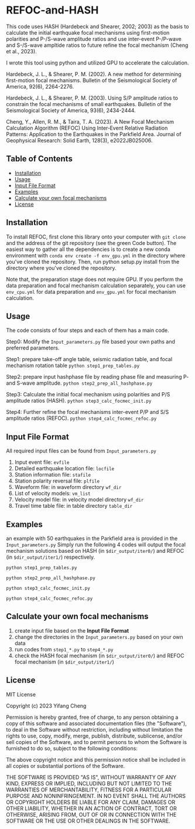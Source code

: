# REFOC-and-HASH

This code uses HASH (Hardebeck and Shearer, 2002; 2003) as the basis to calculate the initial earthquake focal mechanisms using first-motion polarities and P-/S-wave amplitude ratios and use inter-event P-/P-wave and S-/S-wave ampltide ratios to future refine the focal mechanism (Cheng et al., 2023).

I wrote this tool using python and utilized GPU to accelerate the calculation.


Hardebeck, J. L., & Shearer, P. M. (2002). A new method for determining first-motion focal mechanisms. Bulletin of the Seismological Society of America, 92(6), 2264-2276.

Hardebeck, J. L., & Shearer, P. M. (2003). Using S/P amplitude ratios to constrain the focal mechanisms of small earthquakes. Bulletin of the Seismological Society of America, 93(6), 2434-2444.

Cheng, Y., Allen, R. M., & Taira, T. A. (2023). A New Focal Mechanism Calculation Algorithm (REFOC) Using Inter‐Event Relative Radiation Patterns: Application to the Earthquakes in the Parkfield Area. Journal of Geophysical Research: Solid Earth, 128(3), e2022JB025006.


## Table of Contents

- [Installation](#installation)
- [Usage](#usage)
- [Input File Format](#input-file-format)
- [Examples](#examples)
- [Calculate your own focal mechanisms](#calculate-your-own-focal-mechanisms)
- [License](#license)





## Installation

To install REFOC, first clone this library onto your computer with `git clone` and the address of the git repository (see the green Code button). The easiest way to gather all the dependencies is to create a new conda environment with `conda env create -f env_gpu.yml` in the directory where you've cloned the repository. 
Then, run python setup.py install from the directory where you've cloned the repository.

Note that, the preparation stage does not require GPU. If you perform the data preparation and focal mechanism calculation separately, you can use `env_cpu.yml` for data preparation and `env_gpu.yml` for focal mechanism calculation.

## Usage

The code consists of four steps and each of them has a main code.

Step0: Modify the `Input_parameters.py` file based your own paths and preferred parameters.

Step1: prepare take-off angle table, seismic radiation table, and focal mechanism rotation table
`python step1_prep_tables.py`

Step2: prepare input hashphase file by reading phase file and measuring P- and S-wave amplitude.
`python step2_prep_all_hashphase.py`

Step3: Calculate the initial focal mechanism using polarities and P/S amplitude ratios (HASH).
`python step3_calc_focmec_init.py`

Step4: Further refine the focal mechanisms inter-event P/P and S/S amplitude ratios (REFOC).
`python step4_calc_focmec_refoc.py`

## Input File Format

All required input files can be found from `Input_parameters.py`

1. Input event file: `evfile`
2. Detailed earthquake location file: `locfile`
3. Station information file: `stafile`
4. Station polarity reversal file: `plfile`
5. Waveform file: in waveform directory `wf_dir`
6. List of velocity models: `vm_list`
7. Velocity model file: in velocity model directory `wf_dir`
8. Travel time table file: in table directory `table_dir`

## Examples

an example with 50 earthquakes in the Parkfield area is provided in the `Input_parameters.py`
Simply run the following 4 codes will output the focal mechanism solutions based on HASH (in `$dir_output/iter0/`) and REFOC (in `$dir_output/iter1/`) respectively.

`python step1_prep_tables.py`

`python step2_prep_all_hashphase.py`

`python step3_calc_focmec_init.py`

`python step4_calc_focmec_refoc.py`


## Calculate your own focal mechanisms

1. create input file based on the **Input File Format**
2. change the directories in the `Input_parameters.py` based on your own data
3. run codes from `step1_*.py` to `step4_*.py`
4. check the HASH focal mechanism (in `$dir_output/iter0/`) and REFOC focal mechanism (in `$dir_output/iter1/`)

## License

MIT License

Copyright (c) 2023 Yifang Cheng

Permission is hereby granted, free of charge, to any person obtaining a copy
of this software and associated documentation files (the "Software"), to deal
in the Software without restriction, including without limitation the rights
to use, copy, modify, merge, publish, distribute, sublicense, and/or sell
copies of the Software, and to permit persons to whom the Software is
furnished to do so, subject to the following conditions:

The above copyright notice and this permission notice shall be included in all
copies or substantial portions of the Software.

THE SOFTWARE IS PROVIDED "AS IS", WITHOUT WARRANTY OF ANY KIND, EXPRESS OR
IMPLIED, INCLUDING BUT NOT LIMITED TO THE WARRANTIES OF MERCHANTABILITY,
FITNESS FOR A PARTICULAR PURPOSE AND NONINFRINGEMENT. IN NO EVENT SHALL THE
AUTHORS OR COPYRIGHT HOLDERS BE LIABLE FOR ANY CLAIM, DAMAGES OR OTHER
LIABILITY, WHETHER IN AN ACTION OF CONTRACT, TORT OR OTHERWISE, ARISING FROM,
OUT OF OR IN CONNECTION WITH THE SOFTWARE OR THE USE OR OTHER DEALINGS IN THE
SOFTWARE.







